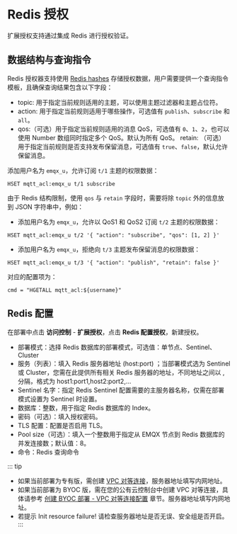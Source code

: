 # Redis 授权

扩展授权支持通过集成 Redis 进行授权验证。

## 数据结构与查询指令
Redis 授权器支持使用 [Redis hashes](https://redis.io/docs/manual/data-types/#hashes) 存储授权数据，用户需要提供一个查询指令模板，且确保查询结果包含以下字段：

- topic: 用于指定当前规则适用的主题，可以使用主题过滤器和主题占位符。
- action: 用于指定当前规则适用于哪些操作，可选值有 `publish`、`subscribe` 和 `all`。
- qos:（可选）用于指定当前规则适用的消息 QoS，可选值有 `0`、`1`、`2`，也可以使用 Number 数组同时指定多个 QoS。默认为所有 QoS。
retain: （可选）用于指定当前规则是否支持发布保留消息，可选值有 `true`、`false`，默认允许保留消息。

添加用户名为 `emqx_u`，允许订阅 `t/1` 主题的权限数据：
```
HSET mqtt_acl:emqx_u t/1 subscribe
```

由于 Redis 结构限制，使用 `qos` 与 `retain` 字段时，需要将除 `topic` 外的信息放到 JSON 字符串中，例如：

- 添加用户名为 `emqx_u`，允许以 QoS1 和 QoS2 订阅 `t/2` 主题的权限数据：
```
HSET mqtt_acl:emqx_u t/2 '{ "action": "subscribe", "qos": [1, 2] }'
```

- 添加用户名为 `emqx_u`，拒绝向 `t/3` 主题发布保留消息的权限数据：
```
HSET mqtt_acl:emqx_u t/3 '{ "action": "publish", "retain": false }'
```
对应的配置项为：
```
cmd = "HGETALL mqtt_acl:${username}"
```


## Redis 配置

在部署中点击 **访问控制** - **扩展授权**，点击 **Redis 配置授权**，新建授权。

- 部署模式：选择 Redis 数据库的部署模式，可选值：单节点、Sentinel、Cluster
- 服务（列表）：填入 Redis 服务器地址 (host:port) ；当部署模式选为 Sentinel 或 Cluster，您需在此提供所有相关 Redis 服务器的地址，不同地址之间以 , 分隔，格式为 host1:port1,host2:port2,...
- Sentinel 名字：指定 Redis Sentinel 配置需要的主服务器名称，仅需在部署模式设置为 Sentinel 时设置。
- 数据库：整数，用于指定 Redis 数据库的 Index。
- 密码（可选）：填入授权密码。
- TLS 配置：配置是否启用 TLS。
- Pool size（可选）：填入一个整数用于指定从 EMQX 节点到 Redis 数据库的并发连接数；默认值：8。
- 命令：Redis 查询命令

::: tip
* 如果当前部署为专有版，需创建 [VPC 对等连接](https://docs.emqx.com/zh/cloud/latest/deployments/vpc_peering.html)，服务器地址填写内网地址。
* 如果当前部署为 BYOC 版，需在您的公有云控制台中创建 VPC 对等连接，具体请参考 [创建 BYOC 部署 - VPC 对等连接配置](../create/byoc.md#vpc-对等连接配置) 章节。服务器地址填写内网地址。
* 若提示 Init resource failure! 请检查服务器地址是否无误、安全组是否开启。
:::
